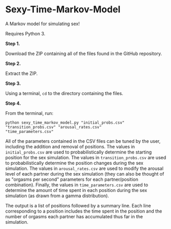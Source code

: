 Sexy-Time-Markov-Model
======================

A Markov model for simulating sex!

<p>Requires Python 3.</p>

<p><b>Step 1.</b></p>

Download the ZIP containing all of the files found in the GitHub repository.

<p><b>Step 2.</b></p>

Extract the ZIP.

<p><b>Step 3.</b></p>

Using a terminal, <code>cd</code> to the directory containing the files.

<p><b>Step 4.</b></p>

From the terminal, run:

<code>python sexy_time_markov_model.py "initial_probs.csv" "transition_probs.csv" "arousal_rates.csv" "time_parameters.csv"</code>

<p>All of the parameters contained in the CSV files can be tuned by the user, including the addition and removal of positions. The values in <code>initial_probs.csv</code> are used to probabilistically determine the starting position for the sex simulation. The values in <code>transition_probs.csv</code> are used to probabilistically determine the position changes during the sex simulation. The values in <code>arousal_rates.csv</code> are used to modify the arousal level of each partner during the sex simulation (they can also be thought of as "orgasms per second" parameters for each partner/position combination). Finally, the values in <code>time_parameters.csv</code> are used to determine the amount of time spent in each position during the sex simulation (as drawn from a gamma distribution).</p>

<p>The output is a list of positions followed by a summary line. Each line corresponding to a position includes the time spent in the position and the number of orgasms each partner has accumulated thus far in the simulation.</p>

